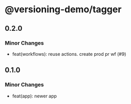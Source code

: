 # @versioning-demo/tagger

## 0.2.0

### Minor Changes

- feat(workflows): reuse actions. create prod pr wf (#9)

## 0.1.0

### Minor Changes

- feat(app): newer app
